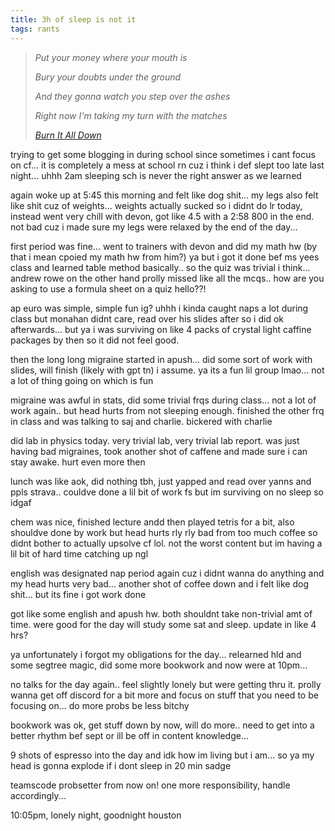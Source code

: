 ```yaml
---
title: 3h of sleep is not it
tags: rants
---
```


> *Put your money where your mouth is*
> 
> *Bury your doubts under the ground*
>
> *And they gonna watch you step over the ashes*
>
> *Right now I'm taking my turn with the matches*
>
> *<cite>[Burn It All Down](https://open.spotify.com/track/0ked784BOZ1JtRVHux98jE?si=0f898f18664848fa)</cite>*

trying to get some blogging in during school since sometimes i cant focus on cf... it is completely a mess at school rn cuz i think i def slept too late last night... uhhh 2am sleeping sch is never the right answer as we learned

again woke up at 5:45 this morning and felt like dog shit... my legs also felt like shit cuz of weights... weights actually sucked so i didnt do lr today, instead went very chill with devon, got like 4.5 with a 2:58 800 in the end. not bad cuz i made sure my legs were relaxed by the end of the day...

first period was fine... went to trainers with devon and did my math hw (by that i mean cpoied my math hw from him?) ya but i got it done bef ms yees class and learned table method basically.. so the quiz was trivial i think... andrew rowe on the other hand prolly missed like all the mcqs.. how are you asking to use a formula sheet on a quiz hello??!

ap euro was simple, simple fun ig? uhhh i kinda caught naps a lot during class but monahan didnt care, read over his slides after so i did ok afterwards... but ya i was surviving on like 4 packs of crystal light caffine packages by then so it did not feel good.

then the long long migraine started in apush... did some sort of work with slides, will finish (likely with gpt tn) i assume. ya its a fun lil group lmao... not a lot of thing going on which is fun

migraine was awful in stats, did some trivial frqs during class... not a lot of work again.. but head hurts from not sleeping enough. finished the other frq in class and was talking to saj and charlie. bickered with charlie

did lab in physics today. very trivial lab, very trivial lab report. was just having bad migraines, took another shot of caffene and made sure i can stay awake. hurt even more then

lunch was like aok, did nothing tbh, just yapped and read over yanns and ppls strava.. couldve done a lil bit of work fs but im surviving on no sleep so idgaf

chem was nice, finished lecture andd then played tetris for a bit, also shouldve done by work but head hurts rly rly bad from too much coffee so didnt bother to actually upsolve cf lol. not the worst content but im having a lil bit of hard time catching up ngl

english was designated nap period again cuz i didnt wanna do anything and my head hurts very bad... another shot of coffee down and i felt like dog shit... but its fine i got work done

got like some english and apush hw. both shouldnt take non-trivial amt of time. were good for the day will study some sat and sleep. update in like 4 hrs?

ya unfortunately i forgot my obligations for the day... relearned hld and some segtree magic, did some more bookwork and now were at 10pm...

no talks for the day again.. feel slightly lonely but were getting thru it. prolly wanna get off discord for a bit more and focus on stuff that you need to be focusing on... do more probs be less bitchy

bookwork was ok, get stuff down by now, will do more.. need to get into a better rhythm bef sept or ill be off in content knowledge...

9 shots of espresso into the day and idk how im living but i am... so ya my head is gonna explode if i dont sleep in 20 min sadge

teamscode probsetter from now on! one more responsibility, handle accordingly...

10:05pm, lonely night, goodnight houston
